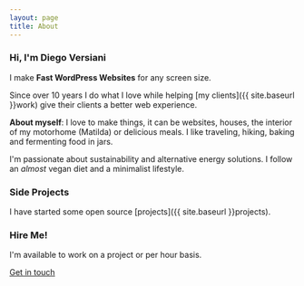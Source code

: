 ```yaml
---
layout: page
title: About
---
```


### Hi, I'm Diego Versiani

I make **Fast WordPress Websites** for any screen size.

Since over 10 years I do what I love while helping [my clients]({{ site.baseurl }}work) give their clients a better web experience.

**About myself**: I love to make things, it can be websites, houses, the interior of my motorhome (Matilda) or delicious meals. I like traveling, hiking, baking and fermenting food in jars.

I'm passionate about sustainability and alternative energy solutions. I follow an _almost_ vegan diet and a minimalist lifestyle.

### Side Projects

I have started some open source [projects]({{ site.baseurl }}projects).

### Hire Me!

I'm available to work on a project or per hour basis.

<a href="{{ site.url }}/contact/" class="button">Get in touch</a>
